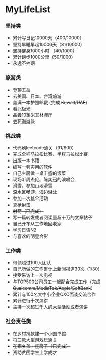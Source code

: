 # MyLifeList
### 坚持类
* 累计写日记10000天（400/10000）
* 坚持早睡早起10000天（81/10000）
* 坚持健身1000小时 （40/1000）
* 累计跑步1000公里（50/1000）
* 永远不抽烟

### 旅游类
* 登顶五岳
* 去美国、日本、台湾旅游
* 盖满一本护照邮戳 (完成 ~~Kuwait/UAE~~)
* 看北极光
* 品尝10家米其林餐厅
* 去死海游泳

### 挑战类
* 代码刷leetcode通关（31/800）
* 完成全程马拉松比赛、半程马拉松比赛
* 出版一本书籍
* 编写一套实用的软件
* 自己主厨做一桌丰盛的饭菜
* 现场听周杰伦、陈奕迅的演唱会
* 滑雪，参加山地滑雪
* 深水区畅游、海边游泳
* 参加一次跳伞活动
* 真枪射击
* ~~射箭（已完成）~~
* 写一篇转发或者阅读量超十万的文章帖子
* 自己开车从工作地回老家
* 学习日语N2
* 与喜欢的明星合影

### 工作类
* 带领超过100人团队
* 自己所做的工作累计上新闻报道30次（1/30）
* 接受采访上一次电视
* 与TOP500公司员工一起配合完成工作（~~完成Qualcomm/MediaTek/Apple/SoftBank~~）
* 累计与100名大中小企业CXO面谈交流合作
* 累计进行十次演讲
* 主持一次超过千人的大型活动或者演讲

### 社会责任类
* 在乡村捐款建一个小图书馆
* 将三款大型游戏玩通关
* ~~在家乡盖一座房子（已完成）~~
* 资助贫困学生上学成才





